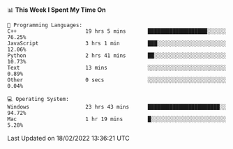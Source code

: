 
<!--START_SECTION:waka-->
📊 **This Week I Spent My Time On** 

```text
💬 Programming Languages: 
C++                      19 hrs 5 mins       ███████████████████░░░░░░   76.25% 
JavaScript               3 hrs 1 min         ███░░░░░░░░░░░░░░░░░░░░░░   12.06% 
Python                   2 hrs 41 mins       ██░░░░░░░░░░░░░░░░░░░░░░░   10.73% 
Text                     13 mins             ░░░░░░░░░░░░░░░░░░░░░░░░░   0.89% 
Other                    0 secs              ░░░░░░░░░░░░░░░░░░░░░░░░░   0.04%

💻 Operating System: 
Windows                  23 hrs 43 mins      ███████████████████████░░   94.72% 
Mac                      1 hr 19 mins        █░░░░░░░░░░░░░░░░░░░░░░░░   5.28%

```


 Last Updated on 18/02/2022 13:36:21 UTC
<!--END_SECTION:waka-->
